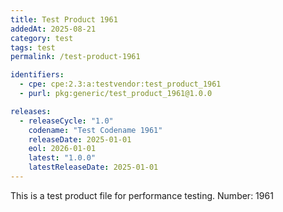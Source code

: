 ```yaml
---
title: Test Product 1961
addedAt: 2025-08-21
category: test
tags: test
permalink: /test-product-1961

identifiers:
  - cpe: cpe:2.3:a:testvendor:test_product_1961
  - purl: pkg:generic/test_product_1961@1.0.0

releases:
  - releaseCycle: "1.0"
    codename: "Test Codename 1961"
    releaseDate: 2025-01-01
    eol: 2026-01-01
    latest: "1.0.0"
    latestReleaseDate: 2025-01-01
---
```


This is a test product file for performance testing. Number: 1961
